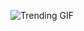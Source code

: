 ![Trending GIF](https://media4.giphy.com/media/v1.Y2lkPThiYjIxNzcycXIzYm94aHM4NWt3M3JkOTNtdmZqOWsybWtnOHBhbjdhMTJ2Zm01ZiZlcD12MV9naWZzX3NlYXJjaCZjdD1n/MT5UUV1d4CXE2A37Dg/giphy.gif)
